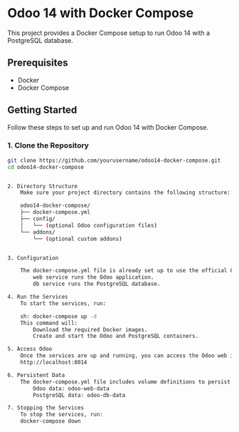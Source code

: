 # Odoo 14 with Docker Compose

This project provides a Docker Compose setup to run Odoo 14 with a PostgreSQL database.

## Prerequisites

- Docker
- Docker Compose

## Getting Started

Follow these steps to set up and run Odoo 14 with Docker Compose.

### 1. Clone the Repository

```sh
git clone https://github.com/yourusername/odoo14-docker-compose.git
cd odoo14-docker-compose


2. Directory Structure
    Make sure your project directory contains the following structure:

    odoo14-docker-compose/
    ├── docker-compose.yml
    ├── config/
    │   └── (optional Odoo configuration files)
    └── addons/
        └── (optional custom addons)


3. Configuration

    The docker-compose.yml file is already set up to use the official Odoo 14 and PostgreSQL 13 images.
        web service runs the Odoo application.
        db service runs the PostgreSQL database.

4. Run the Services
    To start the services, run:

    sh: docker-compose up -d
    This command will:
        Download the required Docker images.
        Create and start the Odoo and PostgreSQL containers.

5. Access Odoo
    Once the services are up and running, you can access the Odoo web interface at:
    http://localhost:8014

6. Persistent Data
    The docker-compose.yml file includes volume definitions to persist Odoo and PostgreSQL data:
        Odoo data: odoo-web-data
        PostgreSQL data: odoo-db-data

7. Stopping the Services
    To stop the services, run:
    docker-compose down